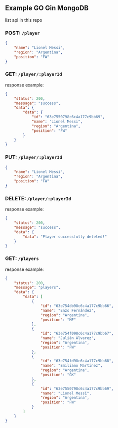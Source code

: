 ## Example GO Gin MongoDB

list api in this repo


### POST: `/player`
```json
{
    "name": "Lionel Messi",
    "region": "Argentina",
    "position": "FW"
}
```

### GET: `/player/:playerId`
response example: 
```json
{
    "status": 200,
    "message": "success",
    "data": {
        "data": {
            "id": "63e7550798c6c4a177c9bb69",
            "name": "Lionel Messi",
            "region": "Argentina",
            "position": "FW"
        }
    }
}
```

### PUT: `/player/:playerId`
```json
{
    "name": "Lionel Messi",
    "region": "Argentina",
    "position": "FW"
}
```

### DELETE: `/player/:playerId`
response example: 
```json
{
    "status": 200,
    "message": "success",
    "data": {
        "data": "Player successfully deleted!"
    }
}
```

### GET: `/players`
response example: 
```json
{
    "status": 200,
    "message": "players",
    "data": {
        "data": [
            {
                "id": "63e754db98c6c4a177c9bb66",
                "name": "Enzo Fernández",
                "region": "Argentina",
                "position": "MF"
            },
            {
                "id": "63e754f098c6c4a177c9bb67",
                "name": "Julián Álvarez",
                "region": "Argentina",
                "position": "FW"
            },
            {
                "id": "63e754fd98c6c4a177c9bb68",
                "name": "Emiliano Martínez",
                "region": "Argentina",
                "position": "GK"
            },
            {
                "id": "63e7550798c6c4a177c9bb69",
                "name": "Lionel Messi",
                "region": "Argentina",
                "position": "FW"
            }
        ]
    }
}
```
